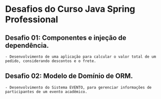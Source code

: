 # Desafios do Curso Java Spring Professional

## Desafio 01: Componentes e injeção de dependência.
    - Desenvolvimento de uma aplicação para calcular o valor total de um pedido, considerando descontos e o frete.

## Desafio 02: Modelo de Domínio de ORM.
    - Desenvolvimento do Sistema EVENTO, para gerenciar informações de participantes de um evento acadêmico. 


